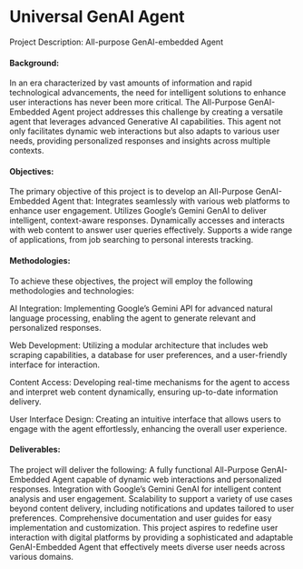 # Universal GenAI Agent

Project Description: All-purpose GenAI-embedded Agent
#### Background:
In an era characterized by vast amounts of information and rapid technological advancements, the need for intelligent solutions to enhance user interactions has never been more critical. The All-Purpose GenAI-Embedded Agent project addresses this challenge by creating a versatile agent that leverages advanced Generative AI capabilities. This agent not only facilitates dynamic web interactions but also adapts to various user needs, providing personalized responses and insights across multiple contexts.

#### Objectives:
The primary objective of this project is to develop an All-Purpose GenAI-Embedded Agent that:
Integrates seamlessly with various web platforms to enhance user engagement.
Utilizes Google’s Gemini GenAI to deliver intelligent, context-aware responses.
Dynamically accesses and interacts with web content to answer user queries effectively.
Supports a wide range of applications, from job searching to personal interests tracking.

#### Methodologies:
To achieve these objectives, the project will employ the following methodologies and technologies:

AI Integration: Implementing Google’s Gemini API for advanced natural language processing, enabling the agent to generate relevant and personalized responses.

Web Development: Utilizing a modular architecture that includes web scraping capabilities, a database for user preferences, and a user-friendly interface for interaction.

Content Access: Developing real-time mechanisms for the agent to access and interpret web content dynamically, ensuring up-to-date information delivery.

User Interface Design: Creating an intuitive interface that allows users to engage with the agent effortlessly, enhancing the overall user experience.

#### Deliverables:
The project will deliver the following:
A fully functional All-Purpose GenAI-Embedded Agent capable of dynamic web interactions and personalized responses.
Integration with Google’s Gemini GenAI for intelligent content analysis and user engagement.
Scalability to support a variety of use cases beyond content delivery, including notifications and updates tailored to user preferences.
Comprehensive documentation and user guides for easy implementation and customization.
This project aspires to redefine user interaction with digital platforms by providing a sophisticated and adaptable GenAI-Embedded Agent that effectively meets diverse user needs across various domains.
